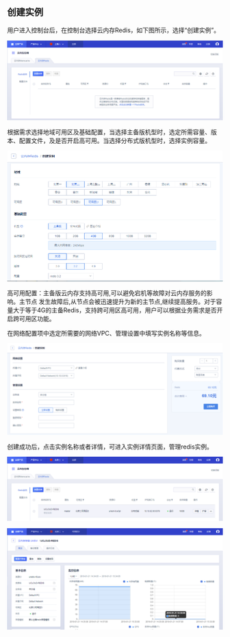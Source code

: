 ## 创建实例



用户进入控制台后，在控制台选择云内存Redis，如下图所示，选择“创建实例”。

![image](/images/redisv401.png)

根据需求选择地域可用区及基础配置，当选择主备版机型时，选定所需容量、版本、配置文件，及是否开启高可用。当选择分布式版机型时，选择实例容量。

![image](/images/redis01.png)

高可用配置：主备版云内存支持高可用,可以避免宕机等故障对云内存服务的影响。主节点
发生故障后,从节点会被迅速提升为新的主节点,继续提高服务。对于容量大于等于4G的主备Redis，支持跨可用区高可用，用户可以根据业务需求是否开启跨可用区功能。

在网络配置项中选定所需要的网络VPC、管理设置中填写实例名称等信息。

![image](/images/redis02.png)

创建成功后，点击实例名称或者详情，可进入实例详情页面，管理redis实例。

![image](/images/redisv402.png)

![image](/images/redisv403.png)
